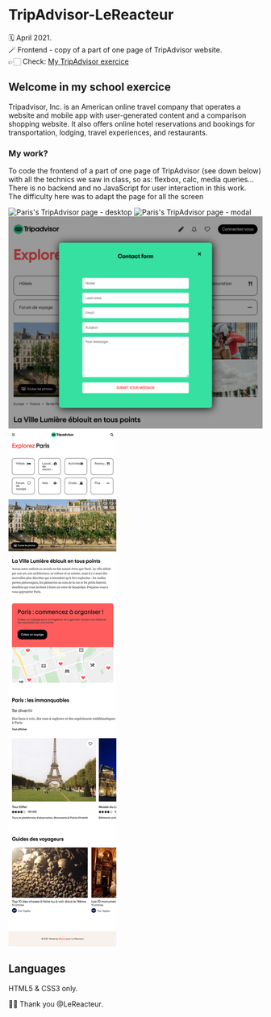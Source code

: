 # TripAdvisor-LeReacteur

🗓 April 2021.  
🪄 Frontend - copy of a part of one page of TripAdvisor website.  
👉🏻 Check: [My TripAdvisor exercice](https://mytripadvisor-lereacteur-2021.netlify.app/)

## Welcome in my school exercice

Tripadvisor, Inc. is an American online travel company that operates a website and mobile app with user-generated content and a comparison shopping website. It also offers online hotel reservations and bookings for transportation, lodging, travel experiences, and restaurants.

### My work?

To code the frontend of a part of one page of TripAdvisor (see down below) with all the technics we saw in class, so as: flexbox, calc, media queries... There is no backend and no JavaScript for user interaction in this work.  
The difficulty here was to adapt the page for all the screen

![Paris's TripAdvisor page - desktop](assets/img/desktop-tripadvisor.png)
![Paris's TripAdvisor page - modal](assets/img/desktop-tripadvisor.png)
![Paris's TripAdvisor page - tablette](assets/img/modal-tripadvisor.png)
![Paris's TripAdvisor page - mobile](assets/img/mobile-tripadvisor.png)

## Languages

HTML5 & CSS3 only.

🙏🏻 Thank you @LeReacteur.
